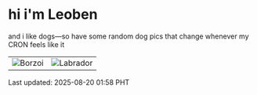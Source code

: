 # hi i'm Leoben

and i like dogs—so have some random dog pics that change whenever my CRON feels like it

|  |  |
|--------|----------|
| ![Borzoi](https://random-dog-vercel.vercel.app/api/random-borzoi?v=1755626336) | ![Labrador](https://random-dog-vercel.vercel.app/api/random-labrador?v=1755626336) |

Last updated: 2025-08-20 01:58 PHT
